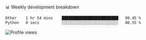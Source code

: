 
📊 Weekly development breakdown
<!--START_SECTION:waka-->

```txt
Other    1 hr 54 mins    █████████████████████████   99.45 %
Python   0 secs          ░░░░░░░░░░░░░░░░░░░░░░░░░   00.55 %
```

<!--END_SECTION:waka-->

<img src="https://gpvc.arturio.dev/iqbalfasri" alt="Profile views"/>
